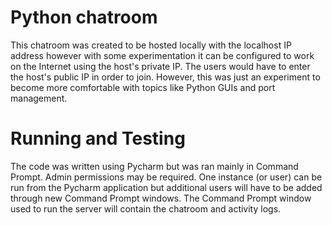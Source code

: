 # Python chatroom
This chatroom was created to be hosted locally with the localhost IP address however with some experimentation it can be configured to work on the Internet using the host's private IP. The users would have to enter the host's public IP in order to join. However, this was just an experiment to become more comfortable with topics like Python GUIs and port management.

# Running and Testing
The code was written using Pycharm but was ran mainly in Command Prompt. Admin permissions may be required. One instance (or user) can be run from the Pycharm application but additional users will have to be added through new Command Prompt windows. The Command Prompt window used to run the server will contain the chatroom and activity logs.
